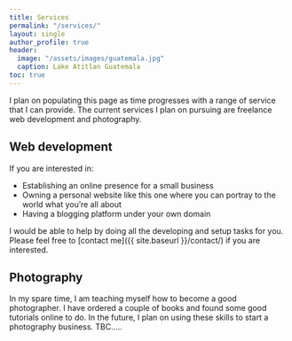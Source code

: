 ```yaml
---
title: Services
permalink: "/services/"
layout: single
author_profile: true
header:
  image: "/assets/images/guatemala.jpg"
  caption: Lake Atitlan Guatemala
toc: true
---
```


I plan on populating this page as time progresses with a range of service that I can provide. The current services I plan on pursuing are freelance web development and photography. 

## Web development
If you are interested in:
*	Establishing an online presence for a small business
*	Owning a personal website like this one where you can portray to the world what you’re all about
*	Having a blogging platform under your own domain

I would be able to help by doing all the developing and setup tasks for you. Please feel free to [contact me]({{ site.baseurl }}/contact/) if you are interested. 

## Photography
In my spare time, I am teaching myself how to become a good photographer. I have ordered a couple of books and found some good tutorials online to do. In the future, I plan on using these skills to start a photography business. TBC…..


